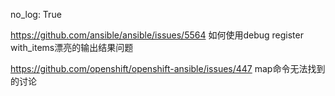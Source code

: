 no_log: True

https://github.com/ansible/ansible/issues/5564
如何使用debug register with_items漂亮的输出结果问题

https://github.com/openshift/openshift-ansible/issues/447
map命令无法找到的讨论
